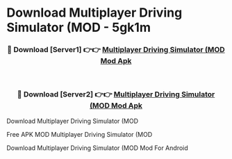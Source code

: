 # Download Multiplayer Driving Simulator (MOD - 5gk1m



<div align="center">
<h3>🔴 Download [Server1] 👉👉 <a href="https://momento.my/?title=Multiplayer_Driving_Simulator_(MOD">Multiplayer Driving Simulator (MOD Mod Apk</a></h3><br>

<h3>🔴 Download [Server2] 👉👉 <a href="https://momento.my/?title=Multiplayer_Driving_Simulator_(MOD">Multiplayer Driving Simulator (MOD Mod Apk</a></h3>
</div>



Download Multiplayer Driving Simulator (MOD 

Free APK MOD Multiplayer Driving Simulator (MOD 

Download Multiplayer Driving Simulator (MOD Mod For Android
